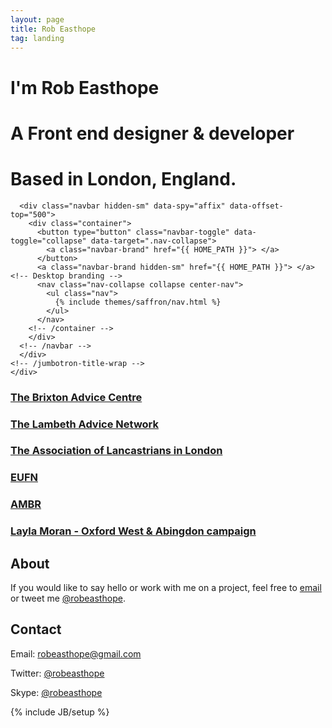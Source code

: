 ```yaml
---
layout: page
title: Rob Easthope
tag: landing
---
```

<div class="jumbotron">
  <div class="jumbotron-content-wrap">
    <div class="brand"> </div>
    <div class="jumbotron-title-wrap">
      <h1>I'm Rob Easthope</h1>
      <h1>A Front end designer &amp; developer</h1>
      <h1>Based in London, England.</h1>

      <div class="navbar hidden-sm" data-spy="affix" data-offset-top="500">
        <div class="container">
          <button type="button" class="navbar-toggle" data-toggle="collapse" data-target=".nav-collapse">
            <a class="navbar-brand" href="{{ HOME_PATH }}"> </a> 
          </button>
          <a class="navbar-brand hidden-sm" href="{{ HOME_PATH }}"> </a> <!-- Desktop branding -->
          <nav class="nav-collapse collapse center-nav">
            <ul class="nav">
              {% include themes/saffron/nav.html %}
            </ul>
          </nav>
        <!-- /container -->
        </div>
      <!-- /navbar -->
      </div>
    <!-- /jumbotron-title-wrap -->
    </div>
  <!-- /jumbotron-content-wrap -->
  </div>
<!-- /Jumbotron -->
</div>
<section class="portfolio">
  <a id="portfolio"></a>
  <div class="row">
    <div class="thumbnails">
      <div class="col col-6 col-md-4 col-lg-4">
        <div class="thumbnail brixton">
          <a class="thumbnail-rollover" href="#">
            <h3 class="portfolio-title thumbnail-text-wrap">The Brixton Advice Centre</h3>
          </a>
        </div>
      </div>
      <div class="col col-6 col-md-4 col-lg-4">
        <div class="thumbnail lambeth">
          <a class="thumbnail-rollover" href="#">
            <div class="thumbnail-text-wrap">
              <h3 class="portfolio-title">The Lambeth Advice Network</h3>
            </div>
          </a>
        </div>
      </div>
      <div class="col col-6 col-md-4 col-lg-4">
        <div class="thumbnail lancastrians">
          <a class="thumbnail-rollover" href="#">
            <div class="thumbnail-text-wrap">
              <h3 class="portfolio-title">The Association of Lancastrians in London</h3>
            </div>
          </a>
        </div>
      </div>
      <div class="col col-6 col-md-4 col-lg-4">
        <div class="thumbnail eufn">
          <a class="thumbnail-rollover" href="#">
            <div class="thumbnail-text-wrap">
              <h3 class="portfolio-title">EUFN</h3>
            </div>
          </a>
        </div>
      </div>
      <div class="col col-6 col-md-4 col-lg-4">
        <div class="thumbnail ambr">
          <a class="thumbnail-rollover" href="#">
            <div class="thumbnail-text-wrap">
                <h3 class="portfolio-title">AMBR</h3>
            </div>
          </a>
        </div>
      </div>
      <div class="col col-6 col-md-4 col-lg-4">
        <div class="thumbnail layla">
          <a class="thumbnail-rollover" href="#">
            <div class="thumbnail-text-wrap">
              <h3 class="portfolio-title">Layla Moran - Oxford West &amp; Abingdon campaign</h3>
            </div>
          </a>
        </div>
      </div>
      <!--
      <div class="col col-6 col-md-4 col-lg-3">
        <div class="thumbnail saffron">
          <a class="thumbnail-rollover" href="#">
            <div class="thumbnail-text-wrap">
              <h3 class="portfolio-title">Portfolio</h3>
            </div>
          </a>
        </div>
      </div>
      -->
      <!--
      <div class="col col-6 col-md-4 col-lg-3">
        <div class="thumbnail swimlondon">
          <a class="thumbnail-rollover" href="#">
            <div class="thumbnail-text-wrap">
              <h3 class="portfolio-title">Swim London</h3>
            </div>
          </a>
        </div>
      </div>
      -->
      <!--
      <div class="col col-6 col-md-4 col-lg-3">
        <div class="thumbnail waterleaf">
          <a class="thumbnail-rollover" href="#">
            <div class="thumbnail-text-wrap">
              <h3 class="portfolio-title">Waterleaf</h3>
            </div>
          </a>
        </div>
      </div>
      -->
    </div>
  </div>
</section>

<div class="row">
  <section class="about">
    <a id="about"> </a>
    <div class="col-12 col-md-5 col-lg-5 col-offset-1">
      <div class="section-header">
        <h1>About</h1>
      </div>
      <p>If you would like to say hello or work with me on a project, feel free to <a href="mailto: robeasthope@gmail.com">email</a> or tweet me <a href="http://twitter.com/robeasthope">@robeasthope</a>.</p>
    </div>
  </section>
  <section class="contact">
    <a id="contact"> </a>
    <div class="col-12 col-md-5 col-lg-5">
      <div class="section-header">
        <h1>Contact</h1>
      </div>
      <p>Email: <a href="mailto: robeasthope@gmail.com">robeasthope@gmail.com</a></p>
      <p>Twitter: <a href="http://twitter.com/robeasthope">@robeasthope</a></p>
      <p>Skype: <a href="rob01225">@robeasthope</a></p>
    </div>
  </section>
</div>
{% include JB/setup %}
